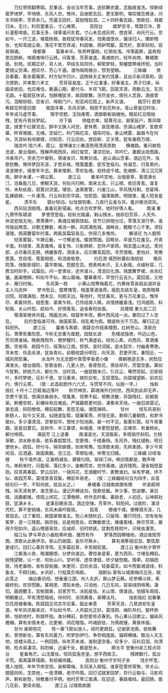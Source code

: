 <!-- { "loadSidebar": true } -->
　　万红带雨翻寒砌。忍重话、金谷当年芳事。迭损舞衣裳，念脂痕谁洗。惊断绿窗罗绮梦，早悄换、东风人世。憔悴。自谢郎去后，更无歌吹。堪叹蝶恋蜂迷，问东邻桃李，芳菲余几。凭遍玉回栏，莫抛残铅泪。二十四桥春去路，想故侣、溅裙归未。无计。料剪罢重云，寸心难寄。
　　高阳台
　　蝶梦空寻，鸳盟已冷，青衫漫惹啼痕。花事无多，绿章谁问东君。寸心未忍成灰烬，想连宵、尚托行云。奈如今，一尺江波，难载桃根。故枝犹待春风发，怕离烟恨水，偏误归人。懒卸残妆，也知鸾镜尘昏。落花不管芳菲减，料因循、燕妒莺颦。莫凭栏，衰草斜阳，容易销魂。
　　绛都春
　　蛮春未半。怅井畔露桃，红销妆浅。冷落画屏，遥夜相思应肠断。啼鹃难唤行云转。问客里、芳菲谁遣。离魂依约，经年尚傍，舞裙歌扇。别苑。欢期正好，背人处、早结东风同伴。柳絮梦轻，鸳幄盟寒缘终短。当时菱镜尘空满。想灰尽、芳心千遍。漫怜隔雨楼台，惯劳望眼。
　　三姝媚
　　癸丑春暮，客余菊庵家，时方拟作归计，适杨铁夫丈来约饯春，且出示新词索和，因次原韵，并柬黎六禾丈
　　芳菲容易度。正千红凄凄，好春谁主。燕子归来，纵画梁依旧，也应难住。数遍心期，都付与、半帘飞絮。回首天涯，雨歇云沈，东风无路。十载疏狂休诉。怕醉魄犹寻，故园歌舞。浣尽金衣，倩何人念我，酒痕曾污。泪眼徘徊，空省识、啼鹃门户。知否闲花陌上，新声又谱。
　　踏莎行  题曾希颖花桥感旧图
　　南国寻春，东风买醉，相思不到花桥水。青山曾是旧时妆，年年戎马虚芳事。
　　锦字空题，玉珰难寄。酒旗歌板销魂地。眼前红豆暗抛残，犹有丹青扶梦起。
　　月下笛
　　倚槛衣单，窥尊月淡，谢家庭户。熏风暗度。镜里千红骤流去。醉中又换人间世。更休费、哀弦倦语。奈湖山魂梦，笙歌帘幕，昨宵难据。无绪。空延伫。料门隔花深，钿车时驻。香尘绣雾，画眉今在何许。天涯纵有闲蜂蝶，问知否、行云旧处。想目断、正关情，犹有垂杨万缕。
　　瑞龙吟  陪六禾、霞公、慈博诸丈小集莲苑用清真原韵
　　横塘路。重问故苑沧波，废台烟树。残蝉声阕西风，闹红俊赏，凄凉旧处。共吟伫。庸觑淡妆图画，冷香帘户。空余万叶颦秋，倩谁省识，鸳鸯对语。 追认湖山芳事，酒边花外，怯歌愁舞。憔悴梦回天涯，才思非故。残笺蠹墨，犹写登临句。休凝念、归鸾素约，凌波微步。镜里年华去。算来惟剩，零欢坠绪。宛转成千缕。危魂断、清江沉沉宵雨。醉中未濯，一襟尘絮。
　　渡江云
　　重来吟赏地，淡烟衰草，离恨满长汀。沧桑能几日，倦眼天涯，何处问归舲。南来北去，只尘襟、依旧青青。谁复怜、未秋纨扇，寂寞对流萤。堪惊。迷离歌管，兴废江山，早风残月剩。空留得、乱蝉疏柳，一片凄清。行云纵到京华路，怕怨笳、偏落银屏。明镜里，羞人短发星星。
　　清平乐
　　碧纱轻动。似怯银钩重。几夜行云谁与共。羞对被池双凤。
　　西风铅泪抛残。垂垂花影侵阑。检点合欢罗带，他时好倩人看。
　　南浦  重九寄怀陈啸湖
　　梦里惯登临，趁秋光踏遍，剩山残水。抛却旧芳菲，人天外、休说低徊无地。萧萧黄叶，离魂应被鸦惊起。佳节已拚随分过，零落天涯行李。谁怜独自携壶，对歌沈舞歇，难消一醉。风雨满危城，凝眸处，黯黯寸心千里。清狂漫理。佩萸簪菊年时事。两鬓吴霜容易见，供得几多憔悴。
　　解语花  为人题照
　　轻笼雾縠，乍亸云鬟，一寸横波浅。蝶翘莺钿。回眸处、早是万花羞见。丹青半面。料镜里、真真难唤。谁复怜、只影娉婷，忍伴卢家燕。相去蓬山未远。羡何郎、占尽春风无限。绣幄香荐。清夜永，应识舞鸾孤怨。寻芳恨晚，更怕对、鸳鸯葱茜。空自惜、笺罢相思，和泪痕偷卷。
　　扫花游  城西秋暮拟海绡翁
　　晚风院落，悄鬓影侵阶，露华欺袖。怨题在否。想素帏未识，玉人新瘦。点缀秋容，几费当时织手。试霜后。问一奁倩妆，还共谁斗。清泪应化酒。溅罢舞罗裙，尚余红皱。画阑倦柳。料如今不似，故山眉岫。覆幕重帘，早觉行云去久。莫回首。又他乡、雁归时候。
　　东风第一枝
　　小黄山馆寒梅着花，约黄咏雩各赋此调并呈主人马武仲
　　梦冷愁云，盟寒愧雪，相逢尊酒谁荐。瘦肌先结东皇，艳质暗移旧院。琼瑰满抱，想未忘、何郎天远。等他时，凭仗春风，更与万花重见。憔悴尽、素裳待剪，相思里、翠禽乍转。已怜瑶席人稀，尚惜绣幄香浅。归鸿细雨，料知我、关山吟怨。趁如今、好傍离鸾，追省寿阳妆面。
　　凤楼梧  重九后二日
　　尊酒翠微休共载。残画沧洲，绀碧年年改。黄叶西风成一派。重阳过了人空在。
　　后约登临谁可待。故国茱萸，经乱难为佩。眼底秋光千万态。雁归正近斜阳外。
　　渡江云
　　曩者与希颖、湘碧合作挹素楼图，红树苍山，清泉白石，萧萧有重阳意。今秋无怠重为属题，因赋长调
　　危楼成独倚，吟边山色，芳讯倩谁缄。晚枫残照外，倦梦醒时，秋气满虚岩。经忧心素，对西风，尊酒难酣。空省得、故园今日，摇落似江南。恹恹。哀时词赋，逝水韶华，付幽香寒艳。浑未觉、伤高余涕，犹染青衫。前朝绀碧分明在，向天涯、忍更开帘。重阳近，一城风雨愁兼。
　　水龙吟  为无怠题叶南雪李香君小像
　　南朝艳迹无多，闲愁应满淮水。楼台烟雨，笙歌金粉，几更人世。香骨愁花，倩妆却月，芳盟空委。算如今犹剩，娇桃万点，都化作、当时泪。一曲琵琶未已，引兵尘、蓦然惊起。旧家桃叶，多时梦绝，征衫千里。宝马重来，故阶应有，玉钗潜坠。向碧城望断，前欢后约，倩行云寄。  （按：此首起韵作六六式，与惯常不同，似脱一字。）
　　烛影摇红  十月十二日赋海边落叶
　　秋尽神宫，羁魂海外归何世。西风到此却无声，空费千家泪。恨满扶桑弱水。怪冤禽、惊寒不起。顿教流散，异国残红，前朝衰翠。断梗空枝，彩幡纵有应难庇。严城暮鹊更何投，凄奏来天地。一曲旧游莫记。渺沧波、斜阳倦倚。樽前起舞，恩怨无端，湘弦弹碎。
　　甘州
　　怪东风易别断肠人，如今又天涯。似随波坠絮，窥廉客燕，共惜无家。剩得几番朝雨，和梦冷窗纱。多少凄清泪，空晕铅华。惆怅夕阳池阁，甚一时不见，鬓雾衫霞。叹今宵重觑，犹是旧菱花。且拚作、半江春恨，纵相逢、休更怨琵琶。应难奈、有垂杨处，都付啼鸦。
　　满庭芳  江上送春
　　南浦波光，天涯鬓影，多情销尽斜阳。兰桡渐歇，流水断余香。欲系春韶暂住，空更倩、千缕垂杨。东风外，残红褪粉，明日便他乡。疏狂。终付与，隔帘蛱蝶，别岸鸳鸯。怕清歌未阕，先转柔肠。多少今宵闲泪，应洒遍、故国离觞。沧江远、零襟坠绪，休寄北归樯。
　　三姝媚  过绿海楼
　　秋千墙外道。正垂杨凝妆，黛蛾匀晓。渐绿汀洲，唤旧情都是，数声啼鸟。单舸来时，问载得、落红多少。废榭荒帘，空伴离魂，送将残照。漫省相思盈抱。叹荏苒春韶，梦云应好。一镜风花，念酒醒时节，更教谁扫。纵有罗裙，终不似、故园芳草。莫惜青青双鬓，樽前年易老。  （按：三姝媚结句当为四字，此首结句衍一字，不知何故，姑且从之。）
　　寿楼春  过城南故圃有赠
　　听哀鹃啼残。纵天涯有梦，谁念家山。漫记开樽说剑，按歌低鬟。年少事，愁追攀。甚旧情、消磨都难。怪陌上闲花，江潭倦柳，终作去时看。春欲老，人初还。认神鸦社鼓，犹满乡关。
　　底事前朝余泪，酒边空弹。芳草外，斜阳间。过故阶、凄凉凭栏。算不更销魂，东风未阑吟鬓斑。
　　孤鸾
　　倦魂千缕。便樽酒天涯，几曾招去。过了重阳，故国翠微谁主。愁心未随秋远，只留得、雁行同住。空有匆匆客梦，逐一江残絮。隔帘栊，总是相思处。叹舞歇歌沈，难缓离绪。换尽芳菲，赢得夕阳如许。遥山倦眉易敛，应减却、旧时娇妩。犹剩危枝败叶，识候虫凄苦。
　　临江仙  梦与草衣小画舫斋听曲，醒而有作
　　梦落西园樽榼地，酒边谁按劳商。清歌从此换伊凉。家山仍故国，哀乐尽殊乡。
　　算有湘筝销旧泪，繁弦那更成行。回灯心事异寻常。无多霜后草，辛苦砌前螀。
　　渡江云  衡州秋夕寄怀
　　江枫渔火夜，暗潮搁恨，分梦向谁边。骤惊身是客，更为西风，寸绪坠樽前。抛残望眼，认一发、何处山川。空听得、透帘津鼓，终夕破愁眠。情牵。初捐团扇，待老垂杨，省秋容偷展。休更将、旧欢余泪，轻委霜天。如今照鬓湘波绿，料鱼龙、不碍归船。乡讯好，行程莫负啼鹃。
　　瑞鹤仙  客有以城南梅讯见告，赋此答之
　　梅边春讯彻。想垂垂江国，何人先折。屏山梦云爇。叹参横斗转，素娥终别。欢悰惯歇。甚相思、清铅未绝。只消他、几日东风，容易绿阴啼鴂。凄切。画翘簪玉，宝帐围香，旧家芳节。冰肌瘦怯。关山恨、倩谁说。怕钿车南陌，明朝重过，早有清愁暗结。待何时、消领黄昏，翠樽淡月。
　　烛影摇红  初春集饮花雨楼看梅，陈寂园见讯京华旧事，赋此奉答
　　芳草天涯，几曾遮却东皇道。年年风讯每来迟，不似如今早。人共韶光正好。莫惜把、梅阶共扫。婪杯拚醉，怕损他时，秋娘怀抱。谁分樽前，新愁那肯迟春到。伤心重认旧歌尘，偏染风檐帽。算有余情未老。应更被、闲花暗恼。吟魂欲驻，为倩疏锺，黄昏休报。
　　甘州  废柳苑花
　　怪一春飞絮似游人，经时更疏狂。记谢家池阁，依依蘸影，曾傍新妆。算有东风着力，吹梦到伊行。争奈相逢路，偏碍横塘。飘泊人天无地，信楼头陌上，一例回肠。纵年芳未减，谁耐逐空香。叹多少、征衫旧泪，向清明、检点易凄凉。斜阳候，近阑干处，都是愁乡。
　　醉太平  登衡州吴三桂点将台
　　星垂角芒。山沈黛妆。惊风狐兔苍皇。想平西故王。
　　残碑数行。孤台半荒。离离霜草侵廊。有蛟螭待藏。
　　高阳台  衡州守岁同子余
　　饯岁杯宽，偎人烛短，年年节序空惊。染柳熏梅，东风渐入邮程。谁家弦管终宵聚，伴关山、腊鼓同听。怎禁他，一夜清樽，老尽吟情。回灯试就家园梦，奈行云输与，马影鸡声。剩有新愁，待教重付平明。他时芳草江南满，叹迢迢、春路难经。最回肠，能几花前，更续余酲。
　　渡江云  过城南故圃
